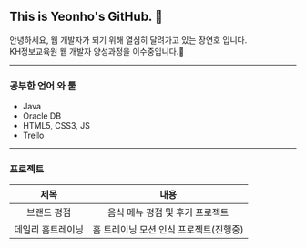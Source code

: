 ## This is Yeonho's GitHub. 👋

안녕하세요, 웹 개발자가 되기 위해 열심히 달려가고 있는 장연호 입니다.<br>
KH정보교육원 웹 개발자 양성과정을 이수중입니다.🌱

---

### 공부한 언어 와 툴
  - Java
  - Oracle DB
  - HTML5, CSS3, JS
  - Trello
  
---

### 프로젝트
|제목|내용|
|:-------:|:------:|
|브랜드 평점|음식 메뉴 평점 및 후기 프로젝트|
|데일리 홈트레이닝|홈 트레이닝 모션 인식 프로젝트(진행중)|
















<!--
**Yeon-Ho/Yeon-Ho** is a ✨ _special_ ✨ repository because its `README.md` (this file) appears on your GitHub profile.

Here are some ideas to get you started:

- 🔭 I’m currently working on ...
- 🌱 I’m currently learning ...
- 👯 I’m looking to collaborate on ...
- 🤔 I’m looking for help with ...
- 💬 Ask me about ...
- 📫 How to reach me: ...
- 😄 Pronouns: ...
- ⚡ Fun fact: ...
-->
